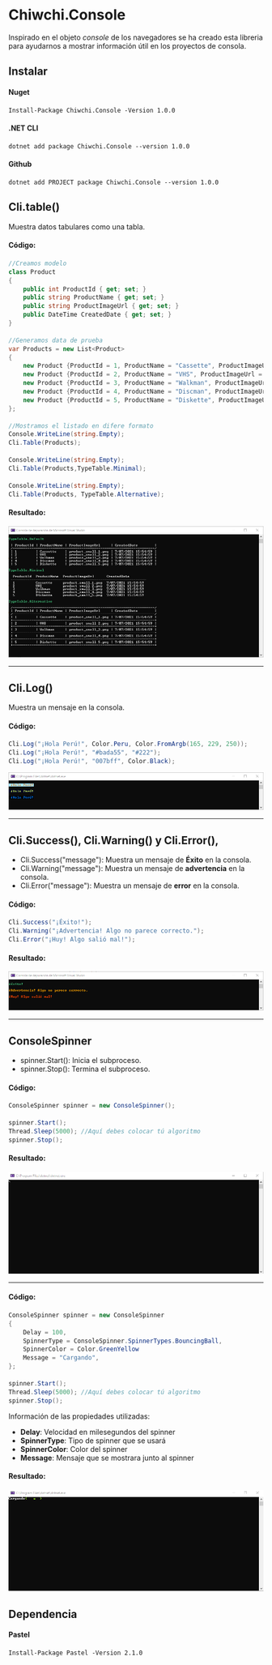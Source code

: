 # Chiwchi.Console
Inspirado en el objeto *console* de los navegadores se ha creado esta libreria para ayudarnos a mostrar información útil en los proyectos de consola.

## Instalar

#### Nuget
```Console
Install-Package Chiwchi.Console -Version 1.0.0
```

#### .NET CLI 
```Console
dotnet add package Chiwchi.Console --version 1.0.0
```

#### Github 
```Console
dotnet add PROJECT package Chiwchi.Console --version 1.0.0
```

## Cli.table()
Muestra datos tabulares como una tabla.

#### Código:
```C#
//Creamos modelo
class Product
{
    public int ProductId { get; set; }
    public string ProductName { get; set; }
    public string ProductImageUrl { get; set; }
    public DateTime CreatedDate { get; set; }
}

//Generamos data de prueba
var Products = new List<Product>
{
    new Product {ProductId = 1, ProductName = "Cassette", ProductImageUrl = "product_small_1.png", CreatedDate = DateTime.Now},
    new Product {ProductId = 2, ProductName = "VHS", ProductImageUrl = "product_small_2.png", CreatedDate = DateTime.Now},
    new Product {ProductId = 3, ProductName = "Walkman", ProductImageUrl = "product_small_3.png", CreatedDate = DateTime.Now},
    new Product {ProductId = 4, ProductName = "Discman", ProductImageUrl = "product_small_4.png", CreatedDate = DateTime.Now},
    new Product {ProductId = 5, ProductName = "Diskette", ProductImageUrl = "product_small_5.png", CreatedDate = DateTime.Now}
};

//Mostramos el listado en difere formato 
Console.WriteLine(string.Empty);
Cli.Table(Products);

Console.WriteLine(string.Empty);
Cli.Table(Products,TypeTable.Minimal);

Console.WriteLine(string.Empty);
Cli.Table(Products, TypeTable.Alternative);
```
#### Resultado:
<img src="https://github.com/noctambulo-12/Chiwchi.Console/raw/main/Picture/Cli.Table.png"> 

___

## Cli.Log()

Muestra un mensaje en la consola.

#### Código:
```C#
Cli.Log("¡Hola Perú!", Color.Peru, Color.FromArgb(165, 229, 250));
Cli.Log("¡Hola Perú!", "#bada55", "#222");
Cli.Log("¡Hola Perú!", "007bff", Color.Black);
```
<img src="https://github.com/noctambulo-12/Chiwchi.Console/raw/main/Picture/Cli.Log.png"> 

___

## Cli.Success(), Cli.Warning() y Cli.Error(), 

 - Cli.Success("message"): Muestra un mensaje de **Éxito** en la consola.
 - Cli.Warning("message"): Muestra un mensaje de **advertencia** en la consola.
 - Cli.Error("message"): Muestra un mensaje de **error** en la consola.

#### Código:
```C#
Cli.Success("¡Éxito!");
Cli.Warning("¡Advertencia! Algo no parece correcto.");
Cli.Error("¡Huy! Algo salió mal!");
```

#### Resultado:
<img src="https://github.com/noctambulo-12/Chiwchi.Console/raw/main/Picture/Cli.Status.png"> 

___

## ConsoleSpinner 
 - spinner.Start(): Inicia el subproceso.
 - spinner.Stop(): Termina el subproceso.

#### Código:
```C#
ConsoleSpinner spinner = new ConsoleSpinner();

spinner.Start();
Thread.Sleep(5000); //Aquí debes colocar tú algoritmo 
spinner.Stop();
```
#### Resultado:
<img src="https://github.com/noctambulo-12/Chiwchi.Console/raw/main/Picture/ConsoleSpinner_basic.gif"> 

___

#### Código:
```C#
ConsoleSpinner spinner = new ConsoleSpinner
{
    Delay = 100,
    SpinnerType = ConsoleSpinner.SpinnerTypes.BouncingBall,
    SpinnerColor = Color.GreenYellow
    Message = "Cargando",
};

spinner.Start();
Thread.Sleep(5000); //Aquí debes colocar tú algoritmo 
spinner.Stop();
```
Información de las propiedades utilizadas:
 - **Delay**: Velocidad en milesegundos del spinner
 - **SpinnerType**: Tipo de spinner que se usará
 - **SpinnerColor**: Color del spinner
 - **Message**: Mensaje que se mostrara junto al spinner
 
#### Resultado:
<img src="https://github.com/noctambulo-12/Chiwchi.Console/raw/main/Picture/ConsoleSpinner_full.gif"> 


## Dependencia

#### Pastel
```Console
Install-Package Pastel -Version 2.1.0
```